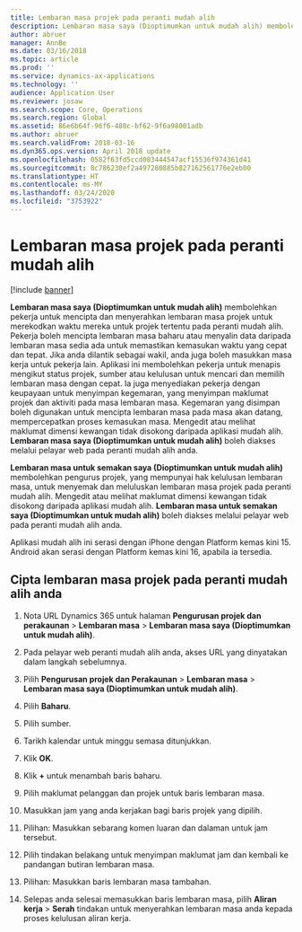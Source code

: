 ```yaml
---
title: Lembaran masa projek pada peranti mudah alih
description: Lembaran masa saya (Dioptimumkan untuk mudah alih) membolehkan pekerja untuk mencipta dan menyerahkan lembaran masa projek untuk merekodkan waktu mereka untuk projek tertentu pada peranti mudah alih.
author: abruer
manager: AnnBe
ms.date: 03/16/2018
ms.topic: article
ms.prod: ''
ms.service: dynamics-ax-applications
ms.technology: ''
audience: Application User
ms.reviewer: josaw
ms.search.scope: Core, Operations
ms.search.region: Global
ms.assetid: 86e6b64f-96f6-480c-bf62-9f6a98001adb
ms.author: abruer
ms.search.validFrom: 2018-03-16
ms.dyn365.ops.version: April 2018 update
ms.openlocfilehash: 0582f63fd5ccd003444547acf15536f974361d41
ms.sourcegitcommit: 8c786230ef2a497280885b827162561776e2eb00
ms.translationtype: HT
ms.contentlocale: ms-MY
ms.lasthandoff: 03/24/2020
ms.locfileid: "3753922"
---
```

# <a name="project-timesheets-on-a-mobile-device"></a>Lembaran masa projek pada peranti mudah alih

[!include [banner](../includes/banner.md)]

**Lembaran masa saya (Dioptimumkan untuk mudah alih)** membolehkan pekerja untuk mencipta dan menyerahkan lembaran masa projek untuk merekodkan waktu mereka untuk projek tertentu pada peranti mudah alih. Pekerja boleh mencipta lembaran masa baharu atau menyalin data daripada lembaran masa sedia ada untuk memastikan kemasukan waktu yang cepat dan tepat. Jika anda dilantik sebagai wakil, anda juga boleh masukkan masa kerja untuk pekerja lain. Aplikasi ini membolehkan pekerja untuk menapis mengikut status projek, sumber atau kelulusan untuk mencari dan memilih lembaran masa dengan cepat. Ia juga menyediakan pekerja dengan keupayaan untuk menyimpan kegemaran, yang menyimpan maklumat projek dan aktiviti pada masa lembaran masa. Kegemaran yang disimpan boleh digunakan untuk mencipta lembaran masa pada masa akan datang, mempercepatkan proses kemasukan masa. Mengedit atau melihat maklumat dimensi kewangan tidak disokong daripada aplikasi mudah alih. **Lembaran masa saya (Dioptimumkan untuk mudah alih)** boleh diakses melalui pelayar web pada peranti mudah alih anda.

**Lembaran masa untuk semakan saya (Dioptimumkan untuk mudah alih)** membolehkan pengurus projek, yang mempunyai hak kelulusan lembaran masa, untuk menyemak dan meluluskan lembaran masa projek pada peranti mudah alih. Mengedit atau melihat maklumat dimensi kewangan tidak disokong daripada aplikasi mudah alih. **Lembaran masa untuk semakan saya (Dioptimumkan untuk mudah alih)** boleh diakses melalui pelayar web pada peranti mudah alih anda.

Aplikasi mudah alih ini serasi dengan iPhone dengan Platform kemas kini 15.
Android akan serasi dengan Platform kemas kini 16, apabila ia tersedia.

## <a name="create-a-project-timesheet-on-your-mobile-device"></a>Cipta lembaran masa projek pada peranti mudah alih anda

1.  Nota URL Dynamics 365 untuk halaman **Pengurusan projek dan perakaunan** \> **Lembaran masa** \> **Lembaran masa saya (Dioptimumkan untuk mudah alih)**.

2.  Pada pelayar web peranti mudah alih anda, akses URL yang dinyatakan dalam langkah sebelumnya.
 
3.  Pilih **Pengurusan projek dan Perakaunan** \> **Lembaran masa** \> **Lembaran masa saya (Dioptimumkan untuk mudah alih)**.

4.  Pilih **Baharu**.

5.  Pilih sumber.

6.  Tarikh kalendar untuk minggu semasa ditunjukkan.

7.  Klik **OK**.

8.  Klik **+** untuk menambah baris baharu.

9.  Pilih maklumat pelanggan dan projek untuk baris lembaran masa.

10. Masukkan jam yang anda kerjakan bagi baris projek yang dipilih.

11. Pilihan: Masukkan sebarang komen luaran dan dalaman untuk jam tersebut.

12. Pilih tindakan belakang untuk menyimpan maklumat jam dan kembali ke pandangan butiran lembaran masa.

13. Pilihan: Masukkan baris lembaran masa tambahan.

14. Selepas anda selesai memasukkan baris lembaran masa, pilih **Aliran kerja** \> **Serah** tindakan untuk menyerahkan lembaran masa anda kepada proses kelulusan aliran kerja.
